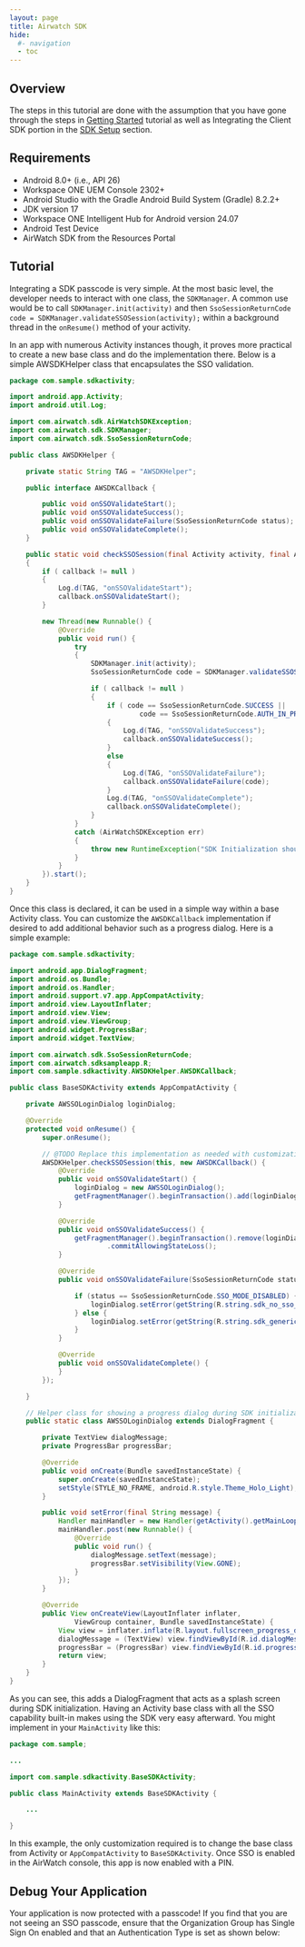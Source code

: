 ```yaml
---
layout: page
title: Airwatch SDK
hide:
  #- navigation
  - toc
---
```


## Overview

The steps in this tutorial are done with the assumption that you have gone through the steps in [Getting Started](../getting-started.md) tutorial as well as Integrating the Client SDK portion in the [SDK Setup](../SDK-Setup.md) section.


## Requirements

- Android 8.0+ (i.e., API 26)
- Workspace ONE UEM Console 2302+
- Android Studio with the Gradle Android Build System (Gradle) 8.2.2+
- JDK version 17
- Workspace ONE Intelligent Hub for Android version 24.07
- Android Test Device
- AirWatch SDK from the Resources Portal

## Tutorial

Integrating a SDK passcode is very simple. At the most basic level, the developer needs to interact with one class, the `SDKManager`. A common use would be to call `SDKManager.init(activity)` and then `SsoSessionReturnCode code = SDKManager.validateSSOSession(activity);` within a background thread in the `onResume()` method of your activity.

In an app with numerous Activity instances though, it proves more practical to create a new base class and do the implementation there. Below is a simple AWSDKHelper class that encapsulates the SSO validation.

```JAVA
package com.sample.sdkactivity;

import android.app.Activity;
import android.util.Log;

import com.airwatch.sdk.AirWatchSDKException;
import com.airwatch.sdk.SDKManager;
import com.airwatch.sdk.SsoSessionReturnCode;

public class AWSDKHelper {

    private static String TAG = "AWSDKHelper";

    public interface AWSDKCallback {

        public void onSSOValidateStart();
        public void onSSOValidateSuccess();
        public void onSSOValidateFailure(SsoSessionReturnCode status);
        public void onSSOValidateComplete();
    }

    public static void checkSSOSession(final Activity activity, final AWSDKCallback callback)
    {
        if ( callback != null )
        {
            Log.d(TAG, "onSSOValidateStart");
            callback.onSSOValidateStart();
        }

        new Thread(new Runnable() {
            @Override
            public void run() {
                try
                {
                    SDKManager.init(activity);
                    SsoSessionReturnCode code = SDKManager.validateSSOSession(activity);

                    if ( callback != null )
                    {
                        if ( code == SsoSessionReturnCode.SUCCESS ||
                                code == SsoSessionReturnCode.AUTH_IN_PROGRESS  )
                        {
                            Log.d(TAG, "onSSOValidateSuccess");
                            callback.onSSOValidateSuccess();
                        }
                        else
                        {
                            Log.d(TAG, "onSSOValidateFailure");
                            callback.onSSOValidateFailure(code);
                        }
                        Log.d(TAG, "onSSOValidateComplete");
                        callback.onSSOValidateComplete();
                    }
                }
                catch (AirWatchSDKException err)
                {
                    throw new RuntimeException("SDK Initialization should not fail but did!");
                }
            }
        }).start();
    }
}
```

Once this class is declared, it can be used in a simple way within a base Activity class. You can customize the `AWSDKCallback` implementation if desired to add additional behavior such as a progress dialog. Here is a simple example:

```JAVA
package com.sample.sdkactivity;

import android.app.DialogFragment;
import android.os.Bundle;
import android.os.Handler;
import android.support.v7.app.AppCompatActivity;
import android.view.LayoutInflater;
import android.view.View;
import android.view.ViewGroup;
import android.widget.ProgressBar;
import android.widget.TextView;

import com.airwatch.sdk.SsoSessionReturnCode;
import com.airwatch.sdksampleapp.R;
import com.sample.sdkactivity.AWSDKHelper.AWSDKCallback;

public class BaseSDKActivity extends AppCompatActivity {

    private AWSSOLoginDialog loginDialog;

    @Override
    protected void onResume() {
        super.onResume();

        // @TODO Replace this implementation as needed with customizations for your app
        AWSDKHelper.checkSSOSession(this, new AWSDKCallback() {
            @Override
            public void onSSOValidateStart() {
                loginDialog = new AWSSOLoginDialog();
                getFragmentManager().beginTransaction().add(loginDialog, "Checking").commit();
            }

            @Override
            public void onSSOValidateSuccess() {
                getFragmentManager().beginTransaction().remove(loginDialog)
                        .commitAllowingStateLoss();
            }

            @Override
            public void onSSOValidateFailure(SsoSessionReturnCode status) {

                if (status == SsoSessionReturnCode.SSO_MODE_DISABLED) {
                    loginDialog.setError(getString(R.string.sdk_no_sso_error));
                } else {
                    loginDialog.setError(getString(R.string.sdk_generic_error));
                }
            }

            @Override
            public void onSSOValidateComplete() {
            }
        });

    }

    // Helper class for showing a progress dialog during SDK initialization
    public static class AWSSOLoginDialog extends DialogFragment {

        private TextView dialogMessage;
        private ProgressBar progressBar;

        @Override
        public void onCreate(Bundle savedInstanceState) {
            super.onCreate(savedInstanceState);
            setStyle(STYLE_NO_FRAME, android.R.style.Theme_Holo_Light);
        }

        public void setError(final String message) {
            Handler mainHandler = new Handler(getActivity().getMainLooper());
            mainHandler.post(new Runnable() {
                @Override
                public void run() {
                    dialogMessage.setText(message);
                    progressBar.setVisibility(View.GONE);
                }
            });
        }

        @Override
        public View onCreateView(LayoutInflater inflater,
                ViewGroup container, Bundle savedInstanceState) {
            View view = inflater.inflate(R.layout.fullscreen_progress_dialog, container, false);
            dialogMessage = (TextView) view.findViewById(R.id.dialogMessage);
            progressBar = (ProgressBar) view.findViewById(R.id.progressBar);
            return view;
        }
    }
}
```

As you can see, this adds a DialogFragment that acts as a splash screen during SDK initialization. Having an Activity base class with all the SSO capability built-in makes using the SDK very easy afterward. You might implement in your `MainActivity` like this:

```JAVA
package com.sample;

...

import com.sample.sdkactivity.BaseSDKActivity;

public class MainActivity extends BaseSDKActivity {

    ...

}
```

In this example, the only customization required is to change the base class from Activity or `AppCompatActivity` to `BaseSDKActivity`. Once SSO is enabled in the AirWatch console, this app is now enabled with a PIN.

## Debug Your Application

Your application is now protected with a passcode! If you find that you are not seeing an SSO passcode, ensure that the Organization Group has Single Sign On enabled and that an Authentication Type is set as shown below:
